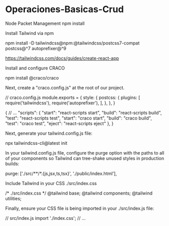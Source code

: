# Operaciones-Basicas-Crud

Node Packet Management
npm install 


Install Tailwind via npm

npm install -D tailwindcss@npm:@tailwindcss/postcss7-compat postcss@^7 autoprefixer@^9

https://tailwindcss.com/docs/guides/create-react-app


Install and configure CRACO

npm install @craco/craco

  
Next, create a "craco.config.js" at the root of our project.
  
  // craco.config.js
module.exports = {
  style: {
    postcss: {
      plugins: [
        require('tailwindcss'),
        require('autoprefixer'),
      ],
    },
  },
}

{
    // ...
    "scripts": {
     "start": "react-scripts start",
     "build": "react-scripts build",
     "test": "react-scripts test",
     "start": "craco start",
     "build": "craco build",
     "test": "craco test",
      "eject": "react-scripts eject"
    },
  }
  
  Next, generate your tailwind.config.js file:
  
  npx tailwindcss-cli@latest init
  
 In your tailwind.config.js file, configure the purge option with the paths to all of your components so Tailwind can tree-shake unused styles in production builds:
  
   purge: ['./src/**/*.{js,jsx,ts,tsx}', './public/index.html'],
   

Include Tailwind in your CSS ./src/index.css

/* ./src/index.css */
@tailwind base;
@tailwind components;
@tailwind utilities;

Finally, ensure your CSS file is being imported in your ./src/index.js file:

  // src/index.js
 import './index.css';
  // ...
